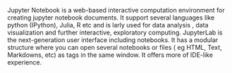 Jupyter Notebook is a web-based interactive computation environment for creating jupyter notebook documents.  It support several languages like python (IPython), Julia, R etc and is larly used for data analysis , data visualization and further interactive, exploratory computing.
JupyterLab is the next-generation user interface including notebooks. It has a modular structure where you can open several notebooks or files ( eg HTML, Text, Markdowns, etc) as tags in the same window. It offers more of IDE-like experience.

